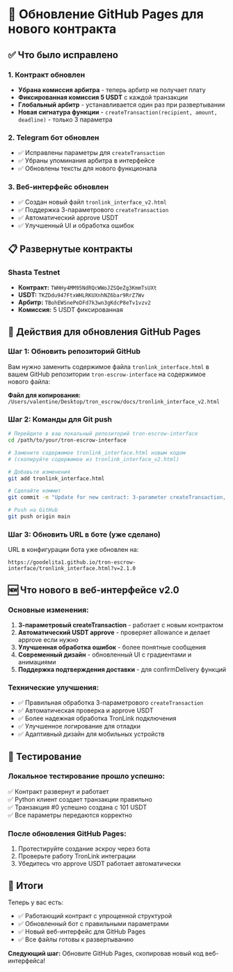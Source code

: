 # 🚀 Обновление GitHub Pages для нового контракта

## ✅ Что было исправлено

### 1. Контракт обновлен
- **Убрана комиссия арбитра** - теперь арбитр не получает плату
- **Фиксированная комиссия 5 USDT** с каждой транзакции
- **Глобальный арбитр** - устанавливается один раз при развертывании
- **Новая сигнатура функции** - `createTransaction(recipient, amount, deadline)` - только 3 параметра

### 2. Telegram бот обновлен
- ✅ Исправлены параметры для `createTransaction`
- ✅ Убраны упоминания арбитра в интерфейсе
- ✅ Обновлены тексты для нового функционала

### 3. Веб-интерфейс обновлен
- ✅ Создан новый файл `tronlink_interface_v2.html`
- ✅ Поддержка 3-параметрового `createTransaction`
- ✅ Автоматический approve USDT
- ✅ Улучшенный UI и обработка ошибок

## 📋 Развернутые контракты

### Shasta Testnet
- **Контракт:** `TWHHy4MM95NdRQcWWoJZSQeZg3KmmTsUXt`
- **USDT:** `TKZDdu947FtxWHLRKUXnhNZ6bar9RrZ7Wv` 
- **Арбитр:** `TBohEWSnePeDFd7k3wn3gKdcP8eTv1vzv2`
- **Комиссия:** 5 USDT фиксированная

## 🔄 Действия для обновления GitHub Pages

### Шаг 1: Обновить репозиторий GitHub

Вам нужно заменить содержимое файла `tronlink_interface.html` в вашем GitHub репозитории `tron-escrow-interface` на содержимое нового файла:

**Файл для копирования:** `/Users/valentine/Desktop/tron_escrow/docs/tronlink_interface_v2.html`

### Шаг 2: Команды для Git push

```bash
# Перейдите в ваш локальный репозиторий tron-escrow-interface
cd /path/to/your/tron-escrow-interface

# Замените содержимое tronlink_interface.html новым кодом
# (скопируйте содержимое из tronlink_interface_v2.html)

# Добавьте изменения
git add tronlink_interface.html

# Сделайте коммит
git commit -m "Update for new contract: 3-parameter createTransaction, auto USDT approve"

# Push на GitHub
git push origin main
```

### Шаг 3: Обновить URL в боте (уже сделано)

URL в конфигурации бота уже обновлен на:
```
https://goodelita1.github.io/tron-escrow-interface/tronlink_interface.html?v=2.1.0
```

## 🆕 Что нового в веб-интерфейсе v2.0

### Основные изменения:
1. **3-параметровый createTransaction** - работает с новым контрактом
2. **Автоматический USDT approve** - проверяет allowance и делает approve если нужно
3. **Улучшенная обработка ошибок** - более понятные сообщения
4. **Современный дизайн** - обновленный UI с градиентами и анимациями
5. **Поддержка подтверждения доставки** - для confirmDelivery функций

### Технические улучшения:
- ✅ Правильная обработка 3-параметрового `createTransaction`
- ✅ Автоматическая проверка и approve USDT
- ✅ Более надежная обработка TronLink подключения
- ✅ Улучшенное логирование для отладки
- ✅ Адаптивный дизайн для мобильных устройств

## 🧪 Тестирование

### Локальное тестирование прошло успешно:
✅ Контракт развернут и работает  
✅ Python клиент создает транзакции правильно  
✅ Транзакция #0 успешно создана с 101 USDT  
✅ Все параметры передаются корректно  

### После обновления GitHub Pages:
1. Протестируйте создание эскроу через бота
2. Проверьте работу TronLink интеграции
3. Убедитесь что approve USDT работает автоматически

## 📝 Итоги

Теперь у вас есть:
- ✅ Работающий контракт с упрощенной структурой
- ✅ Обновленный бот с правильными параметрами  
- ✅ Новый веб-интерфейс для GitHub Pages
- ✅ Все файлы готовы к развертыванию

**Следующий шаг:** Обновите GitHub Pages, скопировав новый код веб-интерфейса!